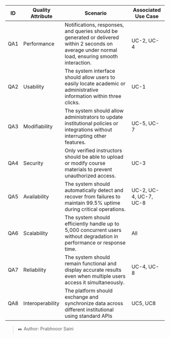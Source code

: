 | ID | Quality Attribute | Scenario | Associated Use Case |
|----|-------------------|-----------|---------------------|
|  QA1  |        Performance           |   Notifications, responses, and queries should be generated or delivered within 2 seconds on average under normal load, ensuring smooth interaction.        |        UC-2, UC-4            |
|  QA2  |        Usability           |     The system interface should allow users to easily locate academic or administrative information within three clicks.      |       UC-1              |
|  QA3  |      Modifiability              |   The system should allow administrators to update institutional policies or integrations without interrupting other features.        |     UC-5, UC-7                |
|  QA4  |     Security              |     Only verified instructors should be able to upload or modify course materials to prevent unauthorized access.      |       UC-3              |
|  QA5  |      Availability             |    The system should automatically detect and recover from failures to maintain 99.5% uptime during critical operations.       |      UC-2, UC-4, UC-7, UC-8               |
|  QA6  |        Scalability           |     The system should efficiently handle up to 5,000 concurrent users without degradation in performance or response time.      |        All             |
|  QA7  |      Reliability             |     The system should remain functional and display accurate results even when multiple users access it simultaneously.      |      UC-4, UC-8               |
|  QA8  |     Interoperability        |     The platform should exchange and synchronize data across different institutional using standard APIs      |   UC5, UC8   |

> ✒️ Author: Prabhnoor Saini
